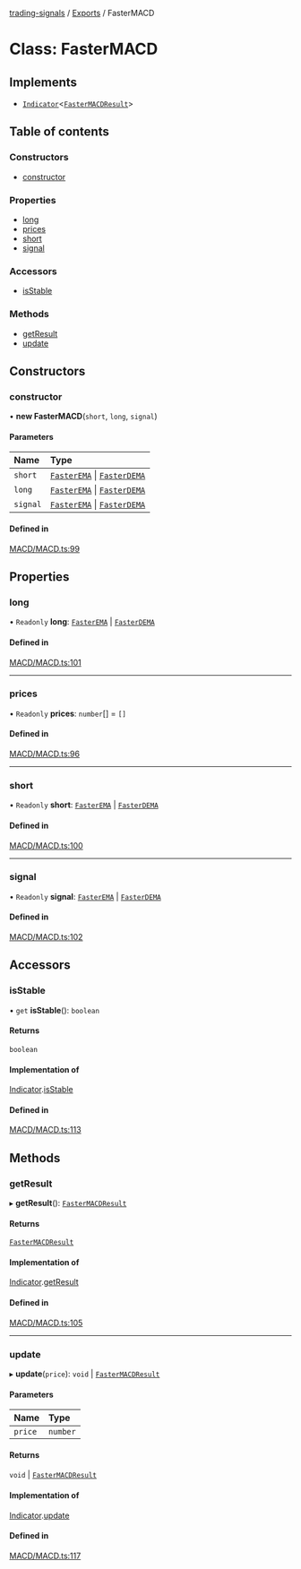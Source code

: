 [trading-signals](../README.md) / [Exports](../modules.md) / FasterMACD

# Class: FasterMACD

## Implements

- [`Indicator`](../interfaces/Indicator.md)<[`FasterMACDResult`](../modules.md#fastermacdresult)\>

## Table of contents

### Constructors

- [constructor](FasterMACD.md#constructor)

### Properties

- [long](FasterMACD.md#long)
- [prices](FasterMACD.md#prices)
- [short](FasterMACD.md#short)
- [signal](FasterMACD.md#signal)

### Accessors

- [isStable](FasterMACD.md#isstable)

### Methods

- [getResult](FasterMACD.md#getresult)
- [update](FasterMACD.md#update)

## Constructors

### constructor

• **new FasterMACD**(`short`, `long`, `signal`)

#### Parameters

| Name     | Type                                                         |
| :------- | :----------------------------------------------------------- |
| `short`  | [`FasterEMA`](FasterEMA.md) \| [`FasterDEMA`](FasterDEMA.md) |
| `long`   | [`FasterEMA`](FasterEMA.md) \| [`FasterDEMA`](FasterDEMA.md) |
| `signal` | [`FasterEMA`](FasterEMA.md) \| [`FasterDEMA`](FasterDEMA.md) |

#### Defined in

[MACD/MACD.ts:99](https://github.com/bennycode/trading-signals/blob/53d8192/src/MACD/MACD.ts#L99)

## Properties

### long

• `Readonly` **long**: [`FasterEMA`](FasterEMA.md) \| [`FasterDEMA`](FasterDEMA.md)

#### Defined in

[MACD/MACD.ts:101](https://github.com/bennycode/trading-signals/blob/53d8192/src/MACD/MACD.ts#L101)

---

### prices

• `Readonly` **prices**: `number`[] = `[]`

#### Defined in

[MACD/MACD.ts:96](https://github.com/bennycode/trading-signals/blob/53d8192/src/MACD/MACD.ts#L96)

---

### short

• `Readonly` **short**: [`FasterEMA`](FasterEMA.md) \| [`FasterDEMA`](FasterDEMA.md)

#### Defined in

[MACD/MACD.ts:100](https://github.com/bennycode/trading-signals/blob/53d8192/src/MACD/MACD.ts#L100)

---

### signal

• `Readonly` **signal**: [`FasterEMA`](FasterEMA.md) \| [`FasterDEMA`](FasterDEMA.md)

#### Defined in

[MACD/MACD.ts:102](https://github.com/bennycode/trading-signals/blob/53d8192/src/MACD/MACD.ts#L102)

## Accessors

### isStable

• `get` **isStable**(): `boolean`

#### Returns

`boolean`

#### Implementation of

[Indicator](../interfaces/Indicator.md).[isStable](../interfaces/Indicator.md#isstable)

#### Defined in

[MACD/MACD.ts:113](https://github.com/bennycode/trading-signals/blob/53d8192/src/MACD/MACD.ts#L113)

## Methods

### getResult

▸ **getResult**(): [`FasterMACDResult`](../modules.md#fastermacdresult)

#### Returns

[`FasterMACDResult`](../modules.md#fastermacdresult)

#### Implementation of

[Indicator](../interfaces/Indicator.md).[getResult](../interfaces/Indicator.md#getresult)

#### Defined in

[MACD/MACD.ts:105](https://github.com/bennycode/trading-signals/blob/53d8192/src/MACD/MACD.ts#L105)

---

### update

▸ **update**(`price`): `void` \| [`FasterMACDResult`](../modules.md#fastermacdresult)

#### Parameters

| Name    | Type     |
| :------ | :------- |
| `price` | `number` |

#### Returns

`void` \| [`FasterMACDResult`](../modules.md#fastermacdresult)

#### Implementation of

[Indicator](../interfaces/Indicator.md).[update](../interfaces/Indicator.md#update)

#### Defined in

[MACD/MACD.ts:117](https://github.com/bennycode/trading-signals/blob/53d8192/src/MACD/MACD.ts#L117)
